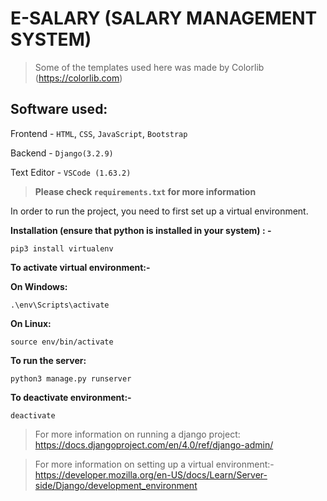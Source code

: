 # E-SALARY (SALARY MANAGEMENT SYSTEM)

>Some of the templates used here was made by Colorlib (https://colorlib.com)

## Software used:

Frontend - `HTML`, `CSS`, `JavaScript`, `Bootstrap`

Backend - `Django(3.2.9)`

Text Editor - `VSCode (1.63.2)`

>**Please check `requirements.txt` for more information**

In order to run the project, you need to first set up a virtual environment. 

**Installation (ensure that python is installed in your system) : -** 
```
pip3 install virtualenv 
```   

**To activate virtual environment:-** 

**On Windows:**
```
.\env\Scripts\activate
```

**On Linux:**
```
source env/bin/activate
```

**To run the server:**
```
python3 manage.py runserver
```

**To deactivate environment:-**
```
deactivate
```

>For more information on running a django project: 
https://docs.djangoproject.com/en/4.0/ref/django-admin/

>For more information on setting up a virtual environment:-
https://developer.mozilla.org/en-US/docs/Learn/Server-side/Django/development_environment

